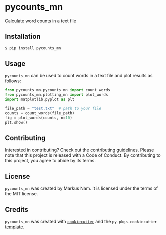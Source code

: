 # pycounts_mn

Calculate word counts in a text file

## Installation

```bash
$ pip install pycounts_mn
```

## Usage

`pycounts_mn` can be used to count words in a text file and plot results
as follows:

```python
from pycounts_mn.pycounts_mn import count_words
from pycounts_mn.plotting_mn import plot_words
import matplotlib.pyplot as plt

file_path = "test.txt"  # path to your file
counts = count_words(file_path)
fig = plot_words(counts, n=10)
plt.show()
```

## Contributing

Interested in contributing? Check out the contributing guidelines. Please note that this project is released with a Code of Conduct. By contributing to this project, you agree to abide by its terms.

## License

`pycounts_mn` was created by Markus Nam. It is licensed under the terms of the MIT license.

## Credits

`pycounts_mn` was created with [`cookiecutter`](https://cookiecutter.readthedocs.io/en/latest/) and the `py-pkgs-cookiecutter` [template](https://github.com/py-pkgs/py-pkgs-cookiecutter).
